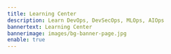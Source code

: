 ```yaml
---
title: Learning Center
description: Learn DevOps, DevSecOps, MLOps, AIOps
bannertext: Learning Center
bannerimage: images/bg-banner-page.jpg
enable: true
---
```

